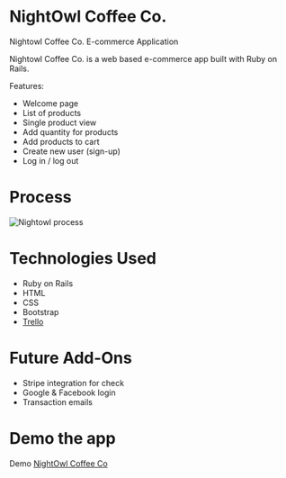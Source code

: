 # NightOwl Coffee Co.
Nightowl Coffee Co. E-commerce Application

Nightowl Coffee Co. is a web based e-commerce app built with Ruby on Rails.

Features:
- Welcome page
- List of products
- Single product view
- Add quantity for products
- Add products to cart
- Create new user (sign-up)
- Log in / log out

# Process
![Nightowl process](https://s3-us-west-1.amazonaws.com/paperclipp/users/images/000/000/001/original/nightowl.gif)

# Technologies Used
- Ruby on Rails
- HTML
- CSS
- Bootstrap
- [Trello](https://trello.com/b/Yav425nW/coffee-app)

# Future Add-Ons
- Stripe integration for check
- Google & Facebook login
- Transaction emails

# Demo the app
Demo [NightOwl Coffee Co](https://evening-brook-50602.herokuapp.com/)
